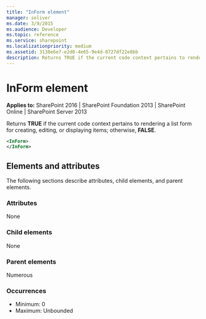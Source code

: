 ```yaml
---
title: "InForm element"
manager: soliver
ms.date: 3/9/2015
ms.audience: Developer
ms.topic: reference
ms.service: sharepoint
ms.localizationpriority: medium
ms.assetid: 3138e6e7-e2d0-4e65-9e4d-8727df22e8bb
description: Returns TRUE if the current code context pertains to rendering a list form for creating, editing, or displaying items; otherwise, FALSE.
---
```


# InForm element

**Applies to:** SharePoint 2016 | SharePoint Foundation 2013 | SharePoint Online | SharePoint Server 2013
  
Returns **TRUE** if the current code context pertains to rendering a list form for creating, editing, or displaying items; otherwise, **FALSE**.
  
```XML
<InForm>
</InForm>
```
## Elements and attributes

The following sections describe attributes, child elements, and parent elements.

### Attributes

None
   
### Child elements

None
   
### Parent elements

Numerous 
   
### Occurrences

- Minimum: 0
- Maximum: Unbounded  

<br/> 
   

